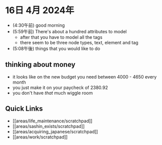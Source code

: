 # 16日 4月 2024年
- (4:30午前) good morning
- (5:59午前) There's about a hundred attributes to model
  - after that you have to model all the tags
  - there seem to be three node types, text, element and tag
- (5:08午後) things that you would like to do



## thinking about money
- it looks like on the new budget you need between 4000 - 4650 every month
- you just make it on your paycheck of 2380.92
- you don't have *that* much wiggle room
 



## Quick Links
- [[areas/life_maintenance/scratchpad]]
- [[areas/sashin_exists/scratchpad]]
- [[areas/acquiring_japanese/scratchpad]]
- [[areas/work/scratchpad]]
